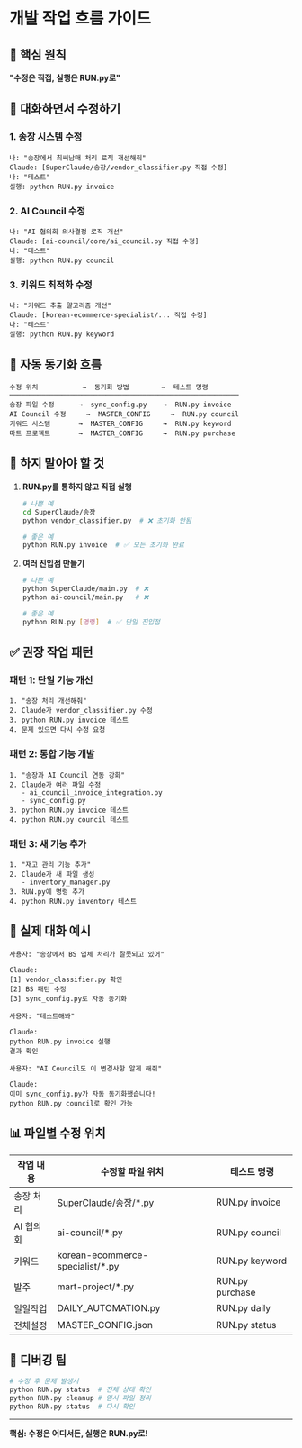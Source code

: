 # 개발 작업 흐름 가이드

## 🎯 핵심 원칙
**"수정은 직접, 실행은 RUN.py로"**

## 📝 대화하면서 수정하기

### 1. 송장 시스템 수정
```
나: "송장에서 최씨남매 처리 로직 개선해줘"
Claude: [SuperClaude/송장/vendor_classifier.py 직접 수정]
나: "테스트"
실행: python RUN.py invoice
```

### 2. AI Council 수정
```
나: "AI 협의회 의사결정 로직 개선"
Claude: [ai-council/core/ai_council.py 직접 수정]
나: "테스트"
실행: python RUN.py council
```

### 3. 키워드 최적화 수정
```
나: "키워드 추출 알고리즘 개선"
Claude: [korean-ecommerce-specialist/... 직접 수정]
나: "테스트"
실행: python RUN.py keyword
```

## 🔄 자동 동기화 흐름

```
수정 위치           →  동기화 방법        →  테스트 명령
─────────────────────────────────────────────────────────
송장 파일 수정      →  sync_config.py    →  RUN.py invoice
AI Council 수정     →  MASTER_CONFIG     →  RUN.py council  
키워드 시스템       →  MASTER_CONFIG     →  RUN.py keyword
마트 프로젝트       →  MASTER_CONFIG     →  RUN.py purchase
```

## 🚫 하지 말아야 할 것

1. **RUN.py를 통하지 않고 직접 실행**
   ```bash
   # 나쁜 예
   cd SuperClaude/송장
   python vendor_classifier.py  # ❌ 초기화 안됨
   
   # 좋은 예
   python RUN.py invoice  # ✅ 모든 초기화 완료
   ```

2. **여러 진입점 만들기**
   ```bash
   # 나쁜 예
   python SuperClaude/main.py  # ❌
   python ai-council/main.py   # ❌
   
   # 좋은 예
   python RUN.py [명령]  # ✅ 단일 진입점
   ```

## ✅ 권장 작업 패턴

### 패턴 1: 단일 기능 개선
```
1. "송장 처리 개선해줘"
2. Claude가 vendor_classifier.py 수정
3. python RUN.py invoice 테스트
4. 문제 있으면 다시 수정 요청
```

### 패턴 2: 통합 기능 개발
```
1. "송장과 AI Council 연동 강화"
2. Claude가 여러 파일 수정
   - ai_council_invoice_integration.py
   - sync_config.py
3. python RUN.py invoice 테스트
4. python RUN.py council 테스트
```

### 패턴 3: 새 기능 추가
```
1. "재고 관리 기능 추가"
2. Claude가 새 파일 생성
   - inventory_manager.py
3. RUN.py에 명령 추가
4. python RUN.py inventory 테스트
```

## 🎨 실제 대화 예시

```
사용자: "송장에서 BS 업체 처리가 잘못되고 있어"

Claude: 
[1] vendor_classifier.py 확인
[2] BS 패턴 수정
[3] sync_config.py로 자동 동기화

사용자: "테스트해봐"

Claude:
python RUN.py invoice 실행
결과 확인

사용자: "AI Council도 이 변경사항 알게 해줘"

Claude:
이미 sync_config.py가 자동 동기화했습니다!
python RUN.py council로 확인 가능
```

## 📊 파일별 수정 위치

| 작업 내용 | 수정할 파일 위치 | 테스트 명령 |
|---------|--------------|------------|
| 송장 처리 | SuperClaude/송장/*.py | RUN.py invoice |
| AI 협의회 | ai-council/*.py | RUN.py council |
| 키워드 | korean-ecommerce-specialist/*.py | RUN.py keyword |
| 발주 | mart-project/*.py | RUN.py purchase |
| 일일작업 | DAILY_AUTOMATION.py | RUN.py daily |
| 전체설정 | MASTER_CONFIG.json | RUN.py status |

## 🔧 디버깅 팁

```bash
# 수정 후 문제 발생시
python RUN.py status  # 전체 상태 확인
python RUN.py cleanup # 임시 파일 정리
python RUN.py status  # 다시 확인
```

---
**핵심: 수정은 어디서든, 실행은 RUN.py로!**